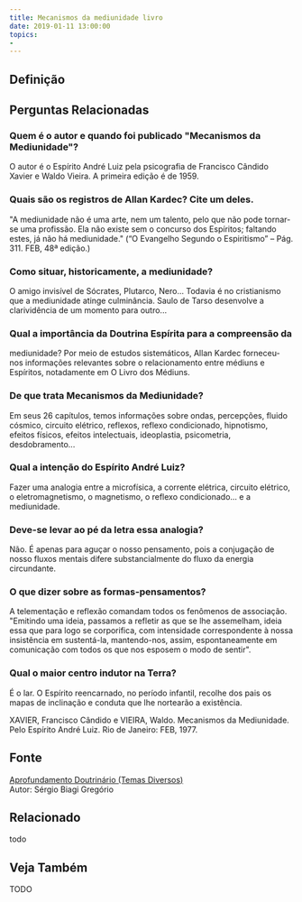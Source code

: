 ```yaml
---
title: Mecanismos da mediunidade livro
date: 2019-01-11 13:00:00
topics: 
- 
---
```


## Definição


## Perguntas Relacionadas

### Quem é o autor e quando foi publicado "Mecanismos da Mediunidade"?
O autor é o Espírito André Luiz pela psicografia de Francisco Cândido
Xavier e Waldo Vieira. A primeira edição é de 1959.

### Quais são os registros de Allan Kardec? Cite um deles.

"A mediunidade não é uma arte, nem um talento, pelo que não pode
tornar-se uma profissão. Ela não existe sem o concurso dos Espíritos;
faltando estes, já não há mediunidade." (“O Evangelho Segundo o
Espiritismo” – Pág. 311. FEB, 48ª edição.)

### Como situar, historicamente, a mediunidade?
O amigo invisível de Sócrates, Plutarco, Nero... Todavia é no
cristianismo que a mediunidade atinge culminância. Saulo de Tarso
desenvolve a clarividência de um momento para outro...

### Qual a importância da Doutrina Espírita para a compreensão da
mediunidade?
Por meio de estudos sistemáticos, Allan Kardec forneceu-nos informações
relevantes sobre o relacionamento entre médiuns e Espíritos, notadamente
em O Livro dos Médiuns.

### De que trata Mecanismos da Mediunidade?
Em seus 26 capítulos, temos informações sobre ondas, percepções, fluido
cósmico, circuito elétrico, reflexos, reflexo condicionado, hipnotismo,
efeitos físicos, efeitos intelectuais, ideoplastia, psicometria,
desdobramento...

### Qual a intenção do Espírito André Luiz?
Fazer uma analogia entre a microfísica, a corrente elétrica, circuito
elétrico, o eletromagnetismo, o magnetismo, o reflexo condicionado... e
a mediunidade.

### Deve-se levar ao pé da letra essa analogia?
Não. É apenas para aguçar o nosso pensamento, pois a conjugação de nosso
fluxos mentais difere substancialmente do fluxo da energia circundante.

### O que dizer sobre as formas-pensamentos?
A telementação e reflexão comandam todos os fenômenos de associação.
"Emitindo uma ideia, passamos a refletir as que se lhe assemelham, ideia
essa que para logo se corporifica, com intensidade correspondente à
nossa insistência em sustentá-la, mantendo-nos, assim, espontaneamente
em comunicação com todos os que nos esposem o modo de sentir".

### Qual o maior centro indutor na Terra?
É o lar. O Espírito reencarnado, no período infantil, recolhe dos pais
os mapas de inclinação e conduta que lhe nortearão a existência.

XAVIER, Francisco Cândido e VIEIRA, Waldo. Mecanismos da Mediunidade.
Pelo Espírito André Luiz. Rio de Janeiro: FEB, 1977.

## Fonte
[Aprofundamento Doutrinário (Temas Diversos)](https://sites.google.com/view/aprofundamentodoutrinario/mecanismos-da-mediunidade-livro)  
Autor: Sérgio Biagi Gregório



## Relacionado
todo

## Veja Também
TODO


